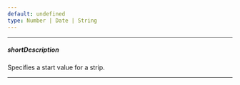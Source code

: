 ```yaml
---
default: undefined
type: Number | Date | String
---
```

---
##### shortDescription
Specifies a start value for a strip.

---
